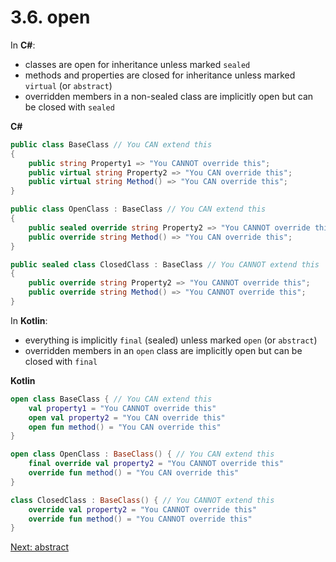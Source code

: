 # 3.6. open
In **C#**:
* classes are open for inheritance unless marked `sealed`
* methods and properties are closed for inheritance unless marked `virtual` (or `abstract`)
* overridden members in a non-sealed class are implicitly open but can be closed with `sealed`

**C#**
```csharp
public class BaseClass // You CAN extend this
{
    public string Property1 => "You CANNOT override this";
    public virtual string Property2 => "You CAN override this";
    public virtual string Method() => "You CAN override this";
}

public class OpenClass : BaseClass // You CAN extend this
{
    public sealed override string Property2 => "You CANNOT override this";
    public override string Method() => "You CAN override this";
}

public sealed class ClosedClass : BaseClass // You CANNOT extend this
{
    public override string Property2 => "You CANNOT override this";
    public override string Method() => "You CANNOT override this";
}
```

In **Kotlin**:
* everything is implicitly `final` (sealed) unless marked `open` (or `abstract`)
* overridden members in an `open` class are implicitly open but can be closed with `final`

**Kotlin**
```kotlin
open class BaseClass { // You CAN extend this
    val property1 = "You CANNOT override this"
    open val property2 = "You CAN override this"
    open fun method() = "You CAN override this"
}

open class OpenClass : BaseClass() { // You CAN extend this
    final override val property2 = "You CANNOT override this"
    override fun method() = "You CAN override this"
}

class ClosedClass : BaseClass() { // You CANNOT extend this
    override val property2 = "You CANNOT override this"
    override fun method() = "You CANNOT override this"
}
```

[Next: abstract](03-07-abstract.md)
